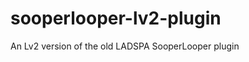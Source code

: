sooperlooper-lv2-plugin
=======================

An Lv2 version of the old LADSPA SooperLooper plugin